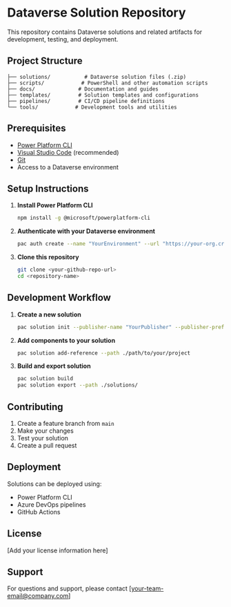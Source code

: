 # Dataverse Solution Repository

This repository contains Dataverse solutions and related artifacts for development, testing, and deployment.

## Project Structure

```
├── solutions/           # Dataverse solution files (.zip)
├── scripts/            # PowerShell and other automation scripts
├── docs/              # Documentation and guides
├── templates/         # Solution templates and configurations
├── pipelines/         # CI/CD pipeline definitions
└── tools/            # Development tools and utilities
```

## Prerequisites

- [Power Platform CLI](https://docs.microsoft.com/en-us/power-platform/developer/cli/introduction)
- [Visual Studio Code](https://code.visualstudio.com/) (recommended)
- [Git](https://git-scm.com/)
- Access to a Dataverse environment

## Setup Instructions

1. **Install Power Platform CLI**
   ```bash
   npm install -g @microsoft/powerplatform-cli
   ```

2. **Authenticate with your Dataverse environment**
   ```bash
   pac auth create --name "YourEnvironment" --url "https://your-org.crm.dynamics.com"
   ```

3. **Clone this repository**
   ```bash
   git clone <your-github-repo-url>
   cd <repository-name>
   ```

## Development Workflow

1. **Create a new solution**
   ```bash
   pac solution init --publisher-name "YourPublisher" --publisher-prefix "yp"
   ```

2. **Add components to your solution**
   ```bash
   pac solution add-reference --path ./path/to/your/project
   ```

3. **Build and export solution**
   ```bash
   pac solution build
   pac solution export --path ./solutions/
   ```

## Contributing

1. Create a feature branch from `main`
2. Make your changes
3. Test your solution
4. Create a pull request

## Deployment

Solutions can be deployed using:
- Power Platform CLI
- Azure DevOps pipelines
- GitHub Actions

## License

[Add your license information here]

## Support

For questions and support, please contact [your-team-email@company.com]
